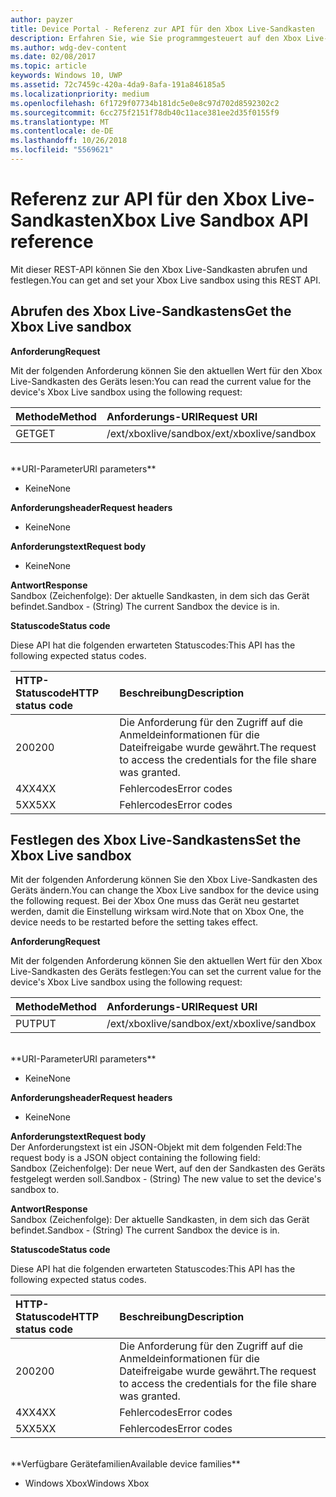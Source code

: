 ```yaml
---
author: payzer
title: Device Portal - Referenz zur API für den Xbox Live-Sandkasten
description: Erfahren Sie, wie Sie programmgesteuert auf den Xbox Live-Sandkasten zugreifen.
ms.author: wdg-dev-content
ms.date: 02/08/2017
ms.topic: article
keywords: Windows 10, UWP
ms.assetid: 72c7459c-420a-4da9-8afa-191a846185a5
ms.localizationpriority: medium
ms.openlocfilehash: 6f1729f07734b181dc5e0e8c97d702d8592302c2
ms.sourcegitcommit: 6cc275f2151f78db40c11ace381ee2d35f0155f9
ms.translationtype: MT
ms.contentlocale: de-DE
ms.lasthandoff: 10/26/2018
ms.locfileid: "5569621"
---
```

# <a name="xbox-live-sandbox-api-reference"></a><span data-ttu-id="bc480-104">Referenz zur API für den Xbox Live-Sandkasten</span><span class="sxs-lookup"><span data-stu-id="bc480-104">Xbox Live Sandbox API reference</span></span>   
<span data-ttu-id="bc480-105">Mit dieser REST-API können Sie den Xbox Live-Sandkasten abrufen und festlegen.</span><span class="sxs-lookup"><span data-stu-id="bc480-105">You can get and set your Xbox Live sandbox using this REST API.</span></span>

## <a name="get-the-xbox-live-sandbox"></a><span data-ttu-id="bc480-106">Abrufen des Xbox Live-Sandkastens</span><span class="sxs-lookup"><span data-stu-id="bc480-106">Get the Xbox Live sandbox</span></span>

**<span data-ttu-id="bc480-107">Anforderung</span><span class="sxs-lookup"><span data-stu-id="bc480-107">Request</span></span>**

<span data-ttu-id="bc480-108">Mit der folgenden Anforderung können Sie den aktuellen Wert für den Xbox Live-Sandkasten des Geräts lesen:</span><span class="sxs-lookup"><span data-stu-id="bc480-108">You can read the current value for the device's Xbox Live sandbox using the following request:</span></span>

<span data-ttu-id="bc480-109">Methode</span><span class="sxs-lookup"><span data-stu-id="bc480-109">Method</span></span>      | <span data-ttu-id="bc480-110">Anforderungs-URI</span><span class="sxs-lookup"><span data-stu-id="bc480-110">Request URI</span></span>
:------     | :-----
<span data-ttu-id="bc480-111">GET</span><span class="sxs-lookup"><span data-stu-id="bc480-111">GET</span></span> | <span data-ttu-id="bc480-112">/ext/xboxlive/sandbox</span><span class="sxs-lookup"><span data-stu-id="bc480-112">/ext/xboxlive/sandbox</span></span>
<br />
**<span data-ttu-id="bc480-113">URI-Parameter</span><span class="sxs-lookup"><span data-stu-id="bc480-113">URI parameters</span></span>**

- <span data-ttu-id="bc480-114">Keine</span><span class="sxs-lookup"><span data-stu-id="bc480-114">None</span></span>

**<span data-ttu-id="bc480-115">Anforderungsheader</span><span class="sxs-lookup"><span data-stu-id="bc480-115">Request headers</span></span>**

- <span data-ttu-id="bc480-116">Keine</span><span class="sxs-lookup"><span data-stu-id="bc480-116">None</span></span>

**<span data-ttu-id="bc480-117">Anforderungstext</span><span class="sxs-lookup"><span data-stu-id="bc480-117">Request body</span></span>**

- <span data-ttu-id="bc480-118">Keine</span><span class="sxs-lookup"><span data-stu-id="bc480-118">None</span></span>

**<span data-ttu-id="bc480-119">Antwort</span><span class="sxs-lookup"><span data-stu-id="bc480-119">Response</span></span>**   
<span data-ttu-id="bc480-120">Sandbox (Zeichenfolge): Der aktuelle Sandkasten, in dem sich das Gerät befindet.</span><span class="sxs-lookup"><span data-stu-id="bc480-120">Sandbox - (String) The current Sandbox the device is in.</span></span>   

**<span data-ttu-id="bc480-121">Statuscode</span><span class="sxs-lookup"><span data-stu-id="bc480-121">Status code</span></span>**

<span data-ttu-id="bc480-122">Diese API hat die folgenden erwarteten Statuscodes:</span><span class="sxs-lookup"><span data-stu-id="bc480-122">This API has the following expected status codes.</span></span>

<span data-ttu-id="bc480-123">HTTP-Statuscode</span><span class="sxs-lookup"><span data-stu-id="bc480-123">HTTP status code</span></span>      | <span data-ttu-id="bc480-124">Beschreibung</span><span class="sxs-lookup"><span data-stu-id="bc480-124">Description</span></span>
:------     | :-----
<span data-ttu-id="bc480-125">200</span><span class="sxs-lookup"><span data-stu-id="bc480-125">200</span></span> | <span data-ttu-id="bc480-126">Die Anforderung für den Zugriff auf die Anmeldeinformationen für die Dateifreigabe wurde gewährt.</span><span class="sxs-lookup"><span data-stu-id="bc480-126">The request to access the credentials for the file share was granted.</span></span>
<span data-ttu-id="bc480-127">4XX</span><span class="sxs-lookup"><span data-stu-id="bc480-127">4XX</span></span> | <span data-ttu-id="bc480-128">Fehlercodes</span><span class="sxs-lookup"><span data-stu-id="bc480-128">Error codes</span></span>
<span data-ttu-id="bc480-129">5XX</span><span class="sxs-lookup"><span data-stu-id="bc480-129">5XX</span></span> | <span data-ttu-id="bc480-130">Fehlercodes</span><span class="sxs-lookup"><span data-stu-id="bc480-130">Error codes</span></span>

## <a name="set-the-xbox-live-sandbox"></a><span data-ttu-id="bc480-131">Festlegen des Xbox Live-Sandkastens</span><span class="sxs-lookup"><span data-stu-id="bc480-131">Set the Xbox Live sandbox</span></span>
<span data-ttu-id="bc480-132">Mit der folgenden Anforderung können Sie den Xbox Live-Sandkasten des Geräts ändern.</span><span class="sxs-lookup"><span data-stu-id="bc480-132">You can change the Xbox Live sandbox for the device using the following request.</span></span> <span data-ttu-id="bc480-133">Bei der Xbox One muss das Gerät neu gestartet werden, damit die Einstellung wirksam wird.</span><span class="sxs-lookup"><span data-stu-id="bc480-133">Note that on Xbox One, the device needs to be restarted before the setting takes effect.</span></span>

**<span data-ttu-id="bc480-134">Anforderung</span><span class="sxs-lookup"><span data-stu-id="bc480-134">Request</span></span>**

<span data-ttu-id="bc480-135">Mit der folgenden Anforderung können Sie den aktuellen Wert für den Xbox Live-Sandkasten des Geräts festlegen:</span><span class="sxs-lookup"><span data-stu-id="bc480-135">You can set the current value for the device's Xbox Live sandbox using the following request:</span></span>

<span data-ttu-id="bc480-136">Methode</span><span class="sxs-lookup"><span data-stu-id="bc480-136">Method</span></span>      | <span data-ttu-id="bc480-137">Anforderungs-URI</span><span class="sxs-lookup"><span data-stu-id="bc480-137">Request URI</span></span>
:------     | :-----
<span data-ttu-id="bc480-138">PUT</span><span class="sxs-lookup"><span data-stu-id="bc480-138">PUT</span></span> | <span data-ttu-id="bc480-139">/ext/xboxlive/sandbox</span><span class="sxs-lookup"><span data-stu-id="bc480-139">/ext/xboxlive/sandbox</span></span>
<br />
**<span data-ttu-id="bc480-140">URI-Parameter</span><span class="sxs-lookup"><span data-stu-id="bc480-140">URI parameters</span></span>**

- <span data-ttu-id="bc480-141">Keine</span><span class="sxs-lookup"><span data-stu-id="bc480-141">None</span></span>

**<span data-ttu-id="bc480-142">Anforderungsheader</span><span class="sxs-lookup"><span data-stu-id="bc480-142">Request headers</span></span>**

- <span data-ttu-id="bc480-143">Keine</span><span class="sxs-lookup"><span data-stu-id="bc480-143">None</span></span>

**<span data-ttu-id="bc480-144">Anforderungstext</span><span class="sxs-lookup"><span data-stu-id="bc480-144">Request body</span></span>**   
<span data-ttu-id="bc480-145">Der Anforderungstext ist ein JSON-Objekt mit dem folgenden Feld:</span><span class="sxs-lookup"><span data-stu-id="bc480-145">The request body is a JSON object containing the following field:</span></span>   
<span data-ttu-id="bc480-146">Sandbox (Zeichenfolge): Der neue Wert, auf den der Sandkasten des Geräts festgelegt werden soll.</span><span class="sxs-lookup"><span data-stu-id="bc480-146">Sandbox - (String) The new value to set the device's sandbox to.</span></span>

**<span data-ttu-id="bc480-147">Antwort</span><span class="sxs-lookup"><span data-stu-id="bc480-147">Response</span></span>**   
<span data-ttu-id="bc480-148">Sandbox (Zeichenfolge): Der aktuelle Sandkasten, in dem sich das Gerät befindet.</span><span class="sxs-lookup"><span data-stu-id="bc480-148">Sandbox - (String) The current Sandbox the device is in.</span></span>   

**<span data-ttu-id="bc480-149">Statuscode</span><span class="sxs-lookup"><span data-stu-id="bc480-149">Status code</span></span>**

<span data-ttu-id="bc480-150">Diese API hat die folgenden erwarteten Statuscodes:</span><span class="sxs-lookup"><span data-stu-id="bc480-150">This API has the following expected status codes.</span></span>

<span data-ttu-id="bc480-151">HTTP-Statuscode</span><span class="sxs-lookup"><span data-stu-id="bc480-151">HTTP status code</span></span>      | <span data-ttu-id="bc480-152">Beschreibung</span><span class="sxs-lookup"><span data-stu-id="bc480-152">Description</span></span>
:------     | :-----
<span data-ttu-id="bc480-153">200</span><span class="sxs-lookup"><span data-stu-id="bc480-153">200</span></span> | <span data-ttu-id="bc480-154">Die Anforderung für den Zugriff auf die Anmeldeinformationen für die Dateifreigabe wurde gewährt.</span><span class="sxs-lookup"><span data-stu-id="bc480-154">The request to access the credentials for the file share was granted.</span></span>
<span data-ttu-id="bc480-155">4XX</span><span class="sxs-lookup"><span data-stu-id="bc480-155">4XX</span></span> | <span data-ttu-id="bc480-156">Fehlercodes</span><span class="sxs-lookup"><span data-stu-id="bc480-156">Error codes</span></span>
<span data-ttu-id="bc480-157">5XX</span><span class="sxs-lookup"><span data-stu-id="bc480-157">5XX</span></span> | <span data-ttu-id="bc480-158">Fehlercodes</span><span class="sxs-lookup"><span data-stu-id="bc480-158">Error codes</span></span>

<br />
**<span data-ttu-id="bc480-159">Verfügbare Gerätefamilien</span><span class="sxs-lookup"><span data-stu-id="bc480-159">Available device families</span></span>**

* <span data-ttu-id="bc480-160">Windows Xbox</span><span class="sxs-lookup"><span data-stu-id="bc480-160">Windows Xbox</span></span>

